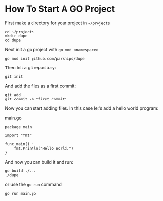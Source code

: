 # How To Start A GO Project


First make a directory for your project in `~/projects`

```
cd ~/projects
mkdir dupe
cd dupe
```

Next init a go project with `go mod <namespace>`

```
go mod init github.com/parsnips/dupe
```

Then init a git repository:

```
git init
```

And add the files as a first commit:

```
git add .
git commit -m "first commit"
```

Now you can start adding files. In this case let's add a hello world program:

main.go

```golang
package main

import "fmt"

func main() {
	fmt.Println("Hello World.")
}
```
And now you can build it and run:

```
go build ./...
./dupe
```

or use the `go run` command

```
go run main.go 
```